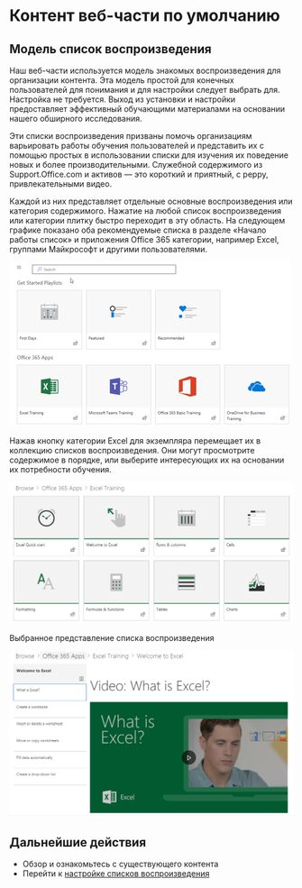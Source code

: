 # <a name="webpart-default-content"></a>Контент веб-части по умолчанию

## <a name="the-playlist-model"></a>Модель список воспроизведения

Наш веб-части используется модель знакомых воспроизведения для организации контента.  Эта модель простой для конечных пользователей для понимания и для настройки следует выбрать для.  Настройка не требуется.  Выход из установки и настройки предоставляет эффективный обучающими материалами на основании нашего обширного исследования.

Эти списки воспроизведения призваны помочь организациям варьировать работы обучения пользователей и представить их с помощью простых в использовании списки для изучения их поведение новых и более производительными. Служебной содержимого из Support.Office.com и активов — это короткий и приятный, с peppy, привлекательными видео. 

Каждой из них представляет отдельные основные воспроизведения или категория содержимого. Нажатие на любой список воспроизведения или категории плитку быстро переходит в эту область. На следующем графике показано оба рекомендуемые списка в разделе «Начало работы список» и приложения Office 365 категории, например Excel, группами Майкрософт и другими пользователями. 

![Представление по умолчанию веб-части](media/clo365addwebpart.png)

Нажав кнопку категории Excel для экземпляра перемещает их в коллекцию списков воспроизведения.  Они могут просмотрите содержимое в порядке, или выберите интересующих их на основании их потребности обучения. 

![Список воспроизведения веб-части](media/clo365exceltraining.png)

Выбранное представление списка воспроизведения

![Список воспроизведения Excel](media/clo365excelplaylist.png)

## <a name="next-steps"></a>Дальнейшие действия

- Обзор и ознакомьтесь с существующего контента
- Перейти к [настройке списков воспроизведения](customplaylists.md)